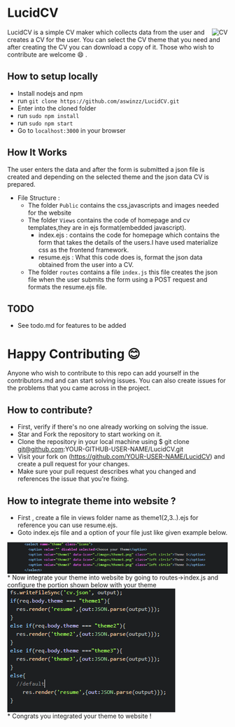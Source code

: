 # LucidCV

<img align="right" title="CV" src="./lucidcv.png">

LucidCV is a simple CV maker which collects data from the user and creates a CV for the user.
You can select the CV theme that you need and after creating the CV you can download a copy of it.
Those who wish to contribute are welcome :smile: .

## How to setup locally

* Install nodejs and npm
* run `git clone https://github.com/aswinzz/LucidCV.git`
* Enter into the cloned folder
* run `sudo npm install`
* run `sudo npm start`
* Go to `localhost:3000` in your browser

## How It Works

The user enters the data and after the form is submitted a json file is created and depending on the selected theme and the json data CV is prepared.

- File Structure :
  * The folder `Public` contains the css,javascripts and images needed for the website
  * The folder `Views` contains the code of homepage and cv templates,they are in ejs format(embedded javascript).
    - index.ejs : contains the code for homepage which contains the form that takes the details of the users.I have used materialize css as the frontend framework.
    - resume.ejs : What this code does is, format the json data obtained from the user into a CV.
  * The folder `routes` contains a file `index.js` this file creates the json file when the user submits the form using a POST request and formats the resume.ejs file.

## TODO

* See todo.md for features to be added

Happy Contributing 😊
=======
Anyone who wish to contribute to this repo can add yourself in the contributors.md and can start solving issues. You can also create issues for the problems that you came across in the project.

## How to contribute?
  * First, verify if there's no one already working on solving the issue.
  * Star and Fork the repository to start working on it.
  * Clone the repository in your local machine using $ git clone git@github.com:YOUR-GITHUB-USER-NAME/LucidCV.git
  * Visit your fork on (https://github.com/YOUR-USER-NAME/LucidCV) and create a pull request for your changes.
  * Make sure your pull request describes what you changed and references the issue that you're fixing.

## How to integrate theme into website ?
  * First , create a file in views folder name as theme1(2,3..).ejs for reference you can use resume.ejs.
  * Goto index.ejs file and a option of your file just like given example below.
   <div style="margin:auto">
   <img align="center" title="Options" src="./readmeImg/options.PNG">
   </div>
  * Now integrate your theme into website by going to routes->index.js and configure the portion shown below with your theme
  <div style="margin:auto">
  <img align="center" title="addFile" src="./readmeImg/addFile.PNG">
  </div>
  * Congrats you integrated your theme to website !


 
